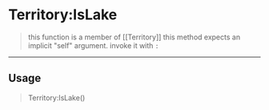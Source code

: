 # Territory:IsLake
> this function is a member of [[Territory]]
> this method expects an implicit "self" argument. invoke it with `:`
-----
## Usage
> Territory:IsLake()
